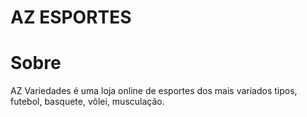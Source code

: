 # AZ ESPORTES
# Sobre
<p>AZ Variedades é uma loja online de esportes dos mais variados tipos, futebol, basquete, vôlei,
musculação.</p>
